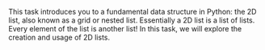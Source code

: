 



This task introduces you to a fundamental data structure in Python: the 2D list, also
known as a grid or nested list. Essentially a 2D list is a list of lists. Every element of
the list is another list! In this task, we will explore the creation and usage of 2D
lists.
